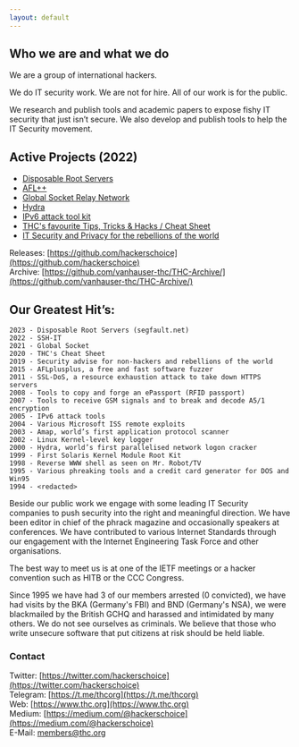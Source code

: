 ```yaml
---
layout: default
---
```

## Who we are and what we do

We are a group of international hackers.

We do IT security work. We are not for hire. All of our work is for the public.

We research and publish tools and academic papers to expose fishy IT security that just isn’t secure.  We also develop and publish tools to help the IT Security movement.

## Active Projects (2022)

- [Disposable Root Servers](https://www.thc.org/segfault)
- [AFL++](https://github.com/AFLplusplus/AFLplusplus)
- [Global Socket Relay Network](https://www.gsocket.io)
- [Hydra](https://github.com/vanhauser-thc/thc-hydra)
- [IPv6 attack tool kit](https://github.com/vanhauser-thc/thc-ipv6)
- [THC's favourite Tips, Tricks  & Hacks / Cheat Sheet](https://github.com/hackerschoice/thc-tips-tricks-hacks-cheat-sheet)
- [IT Security and Privacy for the rebellions of the world](https://tiny.cc/thcstfu)


Releases: [https://github.com/hackerschoice](https://github.com/hackerschoice)  
Archive: [https://github.com/vanhauser-thc/THC-Archive/](https://github.com/vanhauser-thc/THC-Archive/)

## Our Greatest Hit’s:

```
2023 - Disposable Root Servers (segfault.net)
2022 - SSH-IT
2021 - Global Socket
2020 - THC's Cheat Sheet
2019 - Security advise for non-hackers and rebellions of the world
2015 - AFLplusplus, a free and fast software fuzzer
2011 - SSL-DoS, a resource exhaustion attack to take down HTTPS servers
2008 - Tools to copy and forge an ePassport (RFID passport)
2007 - Tools to receive GSM signals and to break and decode A5/1 encryption
2005 - IPv6 attack tools 
2004 - Various Microsoft ISS remote exploits
2003 - Amap, world’s first application protocol scanner
2002 - Linux Kernel-level key logger
2000 - Hydra, world’s first parallelised network logon cracker
1999 - First Solaris Kernel Module Root Kit
1998 - Reverse WWW shell as seen on Mr. Robot/TV
1995 - Various phreaking tools and a credit card generator for DOS and Win95
1994 - <redacted>
```

Beside our public work we engage with some leading IT Security companies to push security into the right and meaningful direction. We have been editor in chief of the phrack magazine and occasionally speakers at conferences. We have contributed to various Internet Standards through our engagement with the Internet Engineering Task Force and other organisations. 

The best way to meet us is at one of the IETF meetings or a hacker convention such as HITB or the CCC Congress.

Since 1995 we have had 3 of our members arrested (0 convicted), we have had visits by the BKA (Germany's FBI) and BND (Germany's NSA), we were blackmailed by the British GCHQ and harassed and intimidated by many others. We do not see ourselves as criminals. We believe that those who write unsecure software that put citizens at risk should be held liable.

### Contact

Twitter: [https://twitter.com/hackerschoice](https://twitter.com/hackerschoice)  
Telegram: [https://t.me/thcorg](https://t.me/thcorg)  
Web: [https://www.thc.org](https://www.thc.org)  
Medium: [https://medium.com/@hackerschoice](https://medium.com/@hackerschoice)  
E-Mail: members@thc.org  











